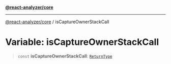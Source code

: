 [**@react-analyzer/core**](../README.md)

***

[@react-analyzer/core](../README.md) / isCaptureOwnerStackCall

# Variable: isCaptureOwnerStackCall

> `const` **isCaptureOwnerStackCall**: [`ReturnType`](../@react-analyzer/namespaces/isReactAPICall/type-aliases/ReturnType.md)
